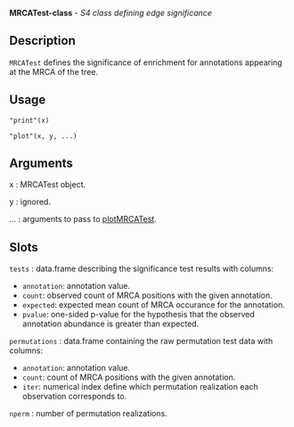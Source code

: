 **MRCATest-class** - *S4 class defining edge significance*

Description
--------------------

`MRCATest` defines the significance of enrichment for annotations appearing at
the MRCA of the tree.


Usage
--------------------
```
"print"(x)
```
```
"plot"(x, y, ...)
```

Arguments
-------------------

x
:   MRCATest object.

y
:   ignored.

...
:   arguments to pass to [plotMRCATest](plotMRCATest.md).




Slots
-------------------



`tests`
:   data.frame describing the significance test results with columns:

+ `annotation`:  annotation value.
+ `count`:       observed count of MRCA positions 
with the given annotation.
+ `expected`:    expected mean count of MRCA occurance
for the annotation.
+ `pvalue`:      one-sided p-value for the hypothesis that 
the observed annotation abundance is greater 
than expected.


`permutations`
:   data.frame containing the raw permutation test data with columns:

+ `annotation`:  annotation value.
+ `count`:       count of MRCA positions with the 
given annotation.
+ `iter`:        numerical index define which 
permutation realization each 
observation corresponds to.


`nperm`
:   number of permutation realizations.









